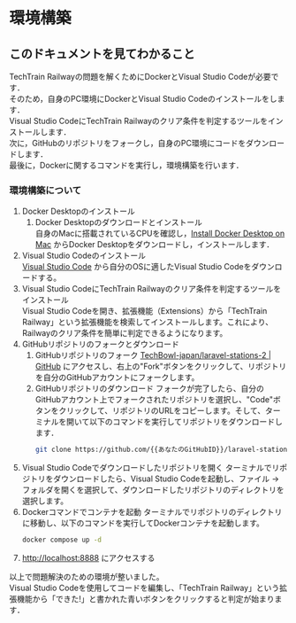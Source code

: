 # 環境構築

## このドキュメントを見てわかること

TechTrain Railwayの問題を解くためにDockerとVisual Studio Codeが必要です．  
そのため，自身のPC環境にDockerとVisual Studio Codeのインストールをします．  
Visual Studio CodeにTechTrain Railwayのクリア条件を判定するツールをインストールします．  
次に，GitHubのリポジトリをフォークし，自身のPC環境にコードをダウンロードします．  
最後に，Dockerに関するコマンドを実行し，環境構築を行います．

### 環境構築について

1. Docker Desktopのインストール
   1. Docker Desktopのダウンロードとインストール  
        自身のMacに搭載されているCPUを確認し，[Install Docker Desktop on Mac](https://docs.docker.com/desktop/install/mac-install/) からDocker Desktopをダウンロードし，インストールします．
2. Visual Studio Codeのインストール  
    [Visual Studio Code](https://code.visualstudio.com/) から自分のOSに適したVisual Studio Codeをダウンロードする。
3. Visual Studio CodeにTechTrain Railwayのクリア条件を判定するツールをインストール  
    Visual Studio Codeを開き、拡張機能（Extensions）から「TechTrain Railway」という拡張機能を検索してインストールします。これにより、Railwayのクリア条件を簡単に判定できるようになります。
4. GitHubリポジトリのフォークとダウンロード
    1. GitHubリポジトリのフォーク
        [TechBowl-japan/laravel-stations-2 | GitHub](https://github.com/TechBowl-japan/laravel-stations-2) にアクセスし、右上の"Fork"ボタンをクリックして、リポジトリを自分のGitHubアカウントにフォークします。
    2. GitHubリポジトリのダウンロード
        フォークが完了したら、自分のGitHubアカウント上でフォークされたリポジトリを選択し、"Code"ボタンをクリックして、リポジトリのURLをコピーします。そして、ターミナルを開いて以下のコマンドを実行してリポジトリをダウンロードします．
        ```bash
        git clone https://github.com/{{あなたのGitHubID}}/laravel-stations-2.git
        ```
5. Visual Studio Codeでダウンロードしたリポジトリを開く
    ターミナルでリポジトリをダウンロードしたら、Visual Studio Codeを起動し、ファイル -> フォルダを開くを選択して、ダウンロードしたリポジトリのディレクトリを選択します。
6. Dockerコマンドでコンテナを起動
    ターミナルでリポジトリのディレクトリに移動し、以下のコマンドを実行してDockerコンテナを起動します。
    ```bash
    docker compose up -d
    ```
7. [http://localhost:8888](http://localhost:8888) にアクセスする

以上で問題解決のための環境が整いました。  
Visual Studio Codeを使用してコードを編集し、「TechTrain Railway」という拡張機能から「できた!」と書かれた青いボタンをクリックすると判定が始まります．

